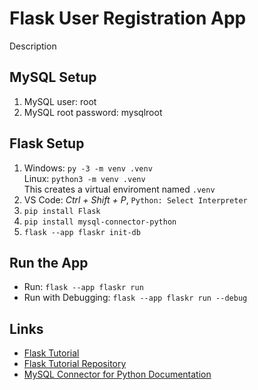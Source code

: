 # Flask User Registration App

Description

## MySQL Setup

1. MySQL user: root
2. MySQL root password: mysqlroot

## Flask Setup

1. Windows: `py -3 -m venv .venv`  
   Linux: `python3 -m venv .venv`  
   This creates a virtual enviroment named `.venv`
2. VS Code: _Ctrl + Shift + P_, `Python: Select Interpreter`
3. `pip install Flask`
4. `pip install mysql-connector-python`
5. `flask --app flaskr init-db`

## Run the App

- Run: `flask --app flaskr run`
- Run with Debugging: `flask --app flaskr run --debug`

## Links

- [Flask Tutorial](https://flask.palletsprojects.com/en/stable/tutorial/)
- [Flask Tutorial Repository](https://github.com/pallets/flask/tree/main/examples/tutorial)
- [MySQL Connector for Python Documentation](https://dev.mysql.com/doc/connector-python/en/connector-python-example-connecting.html)
